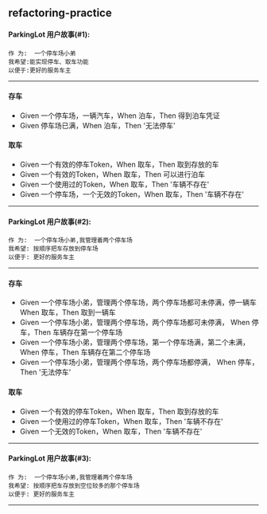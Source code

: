 refactoring-practice
----

#### ParkingLot 用户故事(#1):
    作 为:  一个停⻋场小弟 
    我希望:能实现停⻋、取⻋功能 
    以便于:更好的服务⻋主
----

#### 存车
- Given 一个停车场，一辆汽车，When 泊车，Then 得到泊车凭证
- Given 停车场已满，When 泊车，Then '无法停车'

#### 取车
- Given 一个有效的停车Token，When 取车，Then 取到存放的车 
- Given 一个有效的Token，When 取车，Then 可以进行泊车
- Given 一个使用过的Token，When 取车，Then '车辆不存在'
- Given 一个停车场，一个无效的Token，When 取车，Then '车辆不存在'




---
#### ParkingLot 用户故事(#2):
    作 为:  一个停⻋场小弟,我管理着两个停车场 
    我希望: 按顺序把车存放到停车场
    以便于: 更好的服务⻋主
----
#### 存车
- Given 一个停车场小弟，管理两个停车场，两个停车场都可未停满，停一辆车
  When 取车，Then 取到一辆车
- Given 一个停车场小弟，管理两个停车场，两个停车场都可未停满，
  When 停车，Then 车辆存在第一个停车场
- Given 一个停车场小弟，管理两个停车场，第一个停车场满，第二个未满，
  When 停车，Then 车辆存在第二个停车场
- Given 一个停车场小弟，管理两个停车场，两个停车场都停满，
  When 停车，Then '无法停车'
#### 取车
- Given 一个有效的停车Token，When 取车，Then 取到存放的车
- Given 一个使用过的停车Token，When 取车，Then '车辆不存在'
- Given 一个无效的Token，When 取车，Then '车辆不存在'


---
#### ParkingLot 用户故事(#3):
    作 为:  一个停⻋场小弟,我管理着两个停车场 
    我希望: 按顺序把车存放到空位较多的那个停车场
    以便于: 更好的服务⻋主
----  